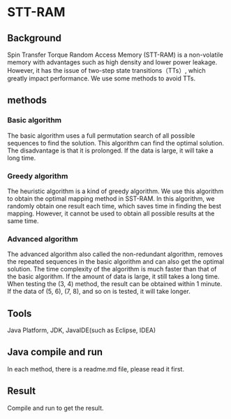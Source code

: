 <h1>STT-RAM</h1>
<h2>Background</h2>
Spin Transfer Torque Random Access Memory (STT-RAM) is a non-volatile memory with advantages such as high density and lower power leakage. However, it has the issue of two-step state transitions（TTs）, which greatly impact performance. We use some methods to avoid TTs.
<h2>methods</h2>
<h3>Basic algorithm</h3>
The basic algorithm uses a full permutation search of all possible sequences to find the solution. This algorithm can find the optimal solution. The disadvantage is that it is prolonged. If the data is large, it will take a long time.
<h3>Greedy algorithm</h3>
The heuristic algorithm is a kind of greedy algorithm. We use this algorithm to obtain the optimal mapping method in SST-RAM. In this algorithm, we randomly obtain one result each time, which saves time in finding the best mapping. However, it cannot be used to obtain all possible results at the same time.
<h3>Advanced algorithm</h3>
The advanced algorithm also called the non-redundant algorithm, removes the repeated sequences in the basic algorithm and can also get the optimal solution. The time complexity of the algorithm is much faster than that of the basic algorithm. If the amount of data is large, it still takes a long time. When testing the (3, 4) method, the result can be obtained within 1 minute. If the data of (5, 6), (7, 8), and so on is tested, it will take longer.
<h2>Tools</h2>
Java Platform, JDK, JavaIDE(such as Eclipse, IDEA)
<h2>Java compile and run </h2>
In each method, there is a readme.md file, please read it first.
<h2>Result</h2>
Compile and run to get the result.
